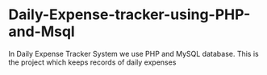 # Daily-Expense-tracker-using-PHP-and-Msql
In Daily Expense Tracker System we use PHP and MySQL database. This is the project which keeps records of daily expenses
